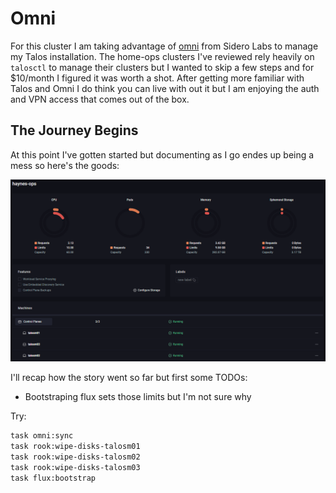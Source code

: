 # Omni

For this cluster I am taking advantage of [omni](https://omni.siderolabs.com/) from Sidero Labs to manage my Talos installation. The home-ops clusters I've reviewed rely heavily on `talosctl` to manage their clusters but I wanted to skip a few steps and for $10/month I figured it was worth a shot. After getting more familiar with Talos and Omni I do think you can live with out it but I am enjoying the auth and VPN access that comes out of the box.

## The Journey Begins

At this point I've gotten started but documenting as I go endes up being a mess so here's the goods:

![initial-omni-dash](docs/images/cluster/initial-omni-dash.png)

I'll recap how the story went so far but first some TODOs:

- Bootstraping flux sets those limits but I'm not sure why

Try:

```bash
task omni:sync
task rook:wipe-disks-talosm01
task rook:wipe-disks-talosm02
task rook:wipe-disks-talosm03
task flux:bootstrap
```